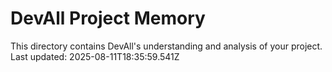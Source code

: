 # DevAll Project Memory

This directory contains DevAll's understanding and analysis of your project.
Last updated: 2025-08-11T18:35:59.541Z
